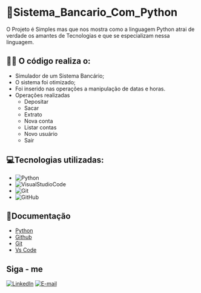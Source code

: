 # 🏦Sistema_Bancario_Com_Python
O Projeto é Simples mas que nos mostra como a linguagem Python atrai de verdade os amantes de Tecnologias e que se especializam nessa linguagem.

## 👨‍💻 O código realiza o:
 - Simulador de um Sistema Bancário;
 - O sistema foi otimizado;
 - Foi inserido nas operações a manipulação de datas e horas.
 - Operações realizadas
     - Depositar
     - Sacar
     - Extrato
     - Nova conta
     - Listar contas
     - Novo usuário
     - Sair

## 💻Tecnologias utilizadas:
- ![Python](https://img.shields.io/badge/Python-000?style=for-the-badge&logo=python&logoColor=E94D5F)
- ![VisualStudioCode](https://img.shields.io/badge/VisualStudioCode-000?style=for-the-badge&logo=visualstudiocodet&logoColor=E94D5F)
- ![Git](https://img.shields.io/badge/Git-000?style=for-the-badge&logo=git&logoColor=E94D5F)
- ![GitHub](https://img.shields.io/badge/GitHub-000?style=for-the-badge&logo=github&logoColor=30A3DC)

## 📁Documentação
- [Python](https://docs.python.org/3/)
- [Github](https://docs.github.com/pt)
- [Git](https://git-scm.com/doc)
- [Vs Code](https://code.visualstudio.com/docs)

## Siga - me
[![LinkedIn](https://img.shields.io/badge/-LinkedIn-000?style=for-the-badge&logo=linkedin&logoColor=30A3DC)](https://www.linkedin.com/in/dev-jeffers/)
[![E-mail](https://img.shields.io/badge/-Email-000?style=for-the-badge&logo=gmail&logoColor=E94D5F)](mailto:devsfull.jefferson@gmail.com)
